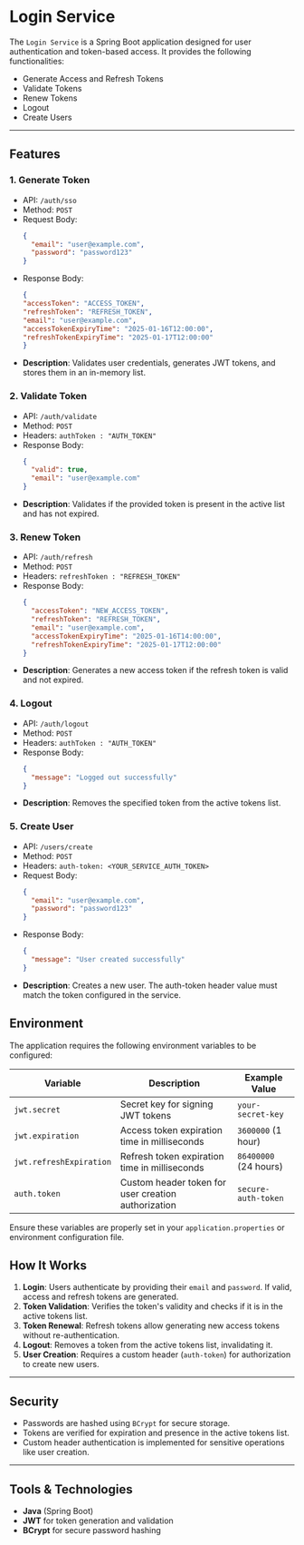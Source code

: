 # Login Service

The `Login Service` is a Spring Boot application designed for user authentication and token-based access. It provides the following functionalities:

- Generate Access and Refresh Tokens
- Validate Tokens
- Renew Tokens
- Logout
- Create Users

---

## Features

### 1. **Generate Token**
- API: `/auth/sso`
- Method: `POST`
- Request Body:
  ```json
  {
    "email": "user@example.com",
    "password": "password123"
  }
- Response Body:
  ```json
  {
  "accessToken": "ACCESS_TOKEN",
  "refreshToken": "REFRESH_TOKEN",
  "email": "user@example.com",
  "accessTokenExpiryTime": "2025-01-16T12:00:00",
  "refreshTokenExpiryTime": "2025-01-17T12:00:00"
  }
- **Description**: Validates user credentials, generates JWT tokens, and stores them in an in-memory list.

### 2. **Validate Token**
- API: `/auth/validate`
- Method: `POST`
- Headers: `authToken : "AUTH_TOKEN"`
- Response Body:
  ```json
  {
    "valid": true,
    "email": "user@example.com"
  }
- **Description**: Validates if the provided token is present in the active list and has not expired.

### 3. **Renew Token**
- API: `/auth/refresh`
- Method: `POST`
- Headers: `refreshToken : "REFRESH_TOKEN"`
- Response Body:
  ```json
  {
    "accessToken": "NEW_ACCESS_TOKEN",
    "refreshToken": "REFRESH_TOKEN",
    "email": "user@example.com",
    "accessTokenExpiryTime": "2025-01-16T14:00:00",
    "refreshTokenExpiryTime": "2025-01-17T12:00:00"
  }

- **Description**: Generates a new access token if the refresh token is valid and not expired.

### 4. **Logout**
- API: `/auth/logout`
- Method: `POST`
- Headers: `authToken : "AUTH_TOKEN"`
- Response Body:
  ```json
  {
    "message": "Logged out successfully"
  }

- **Description**: Removes the specified token from the active tokens list.
### 5. **Create User**
- API: `/users/create`
- Method: `POST`
- Headers:
  `auth-token: <YOUR_SERVICE_AUTH_TOKEN>`
- Request Body:
  ```json
  {
    "email": "user@example.com",
    "password": "password123"
  }

- Response Body:
  ```json
  {
    "message": "User created successfully"
  }

- **Description**: Creates a new user. The auth-token header value must match the token configured in the service.

## Environment

The application requires the following environment variables to be configured:

| Variable              | Description                                | Example Value               |
|-----------------------|--------------------------------------------|-----------------------------|
| `jwt.secret`          | Secret key for signing JWT tokens         | `your-secret-key`           |
| `jwt.expiration`      | Access token expiration time in milliseconds | `3600000` (1 hour)          |
| `jwt.refreshExpiration` | Refresh token expiration time in milliseconds | `86400000` (24 hours)       |
| `auth.token`          | Custom header token for user creation authorization | `secure-auth-token`         |

Ensure these variables are properly set in your `application.properties` or environment configuration file.

## How It Works

1. **Login**: Users authenticate by providing their `email` and `password`. If valid, access and refresh tokens are generated.
2. **Token Validation**: Verifies the token's validity and checks if it is in the active tokens list.
3. **Token Renewal**: Refresh tokens allow generating new access tokens without re-authentication.
4. **Logout**: Removes a token from the active tokens list, invalidating it.
5. **User Creation**: Requires a custom header (`auth-token`) for authorization to create new users.

---

## Security

- Passwords are hashed using `BCrypt` for secure storage.
- Tokens are verified for expiration and presence in the active tokens list.
- Custom header authentication is implemented for sensitive operations like user creation.

---

## Tools & Technologies

- **Java** (Spring Boot)
- **JWT** for token generation and validation
- **BCrypt** for secure password hashing




